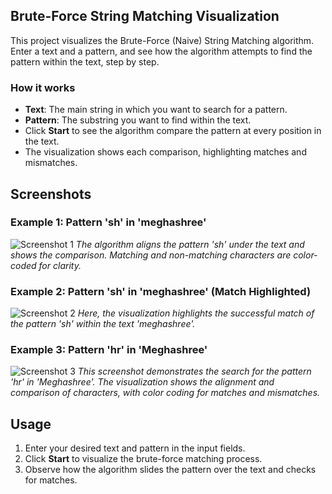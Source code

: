 ## Brute-Force String Matching Visualization

This project visualizes the Brute-Force (Naive) String Matching algorithm. Enter a text and a pattern, and see how the algorithm attempts to find the pattern within the text, step by step.

### How it works
- **Text**: The main string in which you want to search for a pattern.
- **Pattern**: The substring you want to find within the text.
- Click **Start** to see the algorithm compare the pattern at every position in the text.
- The visualization shows each comparison, highlighting matches and mismatches.

## Screenshots

### Example 1: Pattern 'sh' in 'meghashree'
![Screenshot 1](https://github.com/user-attachments/assets/61be9fac-af1c-40be-a5b7-ff49685ef765)
*The algorithm aligns the pattern 'sh' under the text and shows the comparison. Matching and non-matching characters are color-coded for clarity.*

### Example 2: Pattern 'sh' in 'meghashree' (Match Highlighted)
![Screenshot 2](https://github.com/user-attachments/assets/ba360f4c-1637-4758-b54c-460d85ef1d7f)
*Here, the visualization highlights the successful match of the pattern 'sh' within the text 'meghashree'.*

### Example 3: Pattern 'hr' in 'Meghashree'
![Screenshot 3](https://github.com/user-attachments/assets/1817997c-3dfd-4880-a348-fd8b9b539e35)
*This screenshot demonstrates the search for the pattern 'hr' in 'Meghashree'. The visualization shows the alignment and comparison of characters, with color coding for matches and mismatches.*

## Usage
1. Enter your desired text and pattern in the input fields.
2. Click **Start** to visualize the brute-force matching process.
3. Observe how the algorithm slides the pattern over the text and checks for matches.

